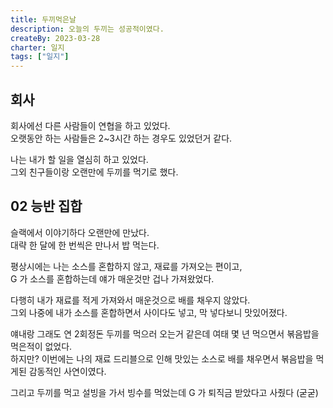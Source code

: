 ```yaml
---
title: 두끼먹은날
description: 오늘의 두끼는 성공적이였다.
createBy: 2023-03-28
charter: 일지
tags: ["일지"]
---
```


## 회사

회사에선 다른 사람들이 연협을 하고 있었다.            
오랫동안 하는 사람들은 2~3시간 하는 경우도 있었던거 같다.       

나는 내가 할 일을 열심히 하고 있었다.             
그외 친구들이랑 오랜만에 두끼를 먹기로 했다.

## 02 능반 집합 

슬랙에서 이야기하다 오랜만에 만났다.          
대략 한 달에 한 번씩은 만나서 밥 먹는다.       

평상시에는 나는 소스를 혼합하지 않고, 재료를 가져오는 편이고,               
G 가 소스를 혼합하는데 얘가 매운것만 겁나 가져왔었다.         

다행히 내가 재료를 적게 가져와서 매운것으로 배를 채우지 않았다.             
그외 나중에 내가 소스를 혼합하면서 사이다도 넣고, 막 넣다보니 맛있어졌다.               

얘내랑 그래도 연 2회정돈 두끼를 먹으러 오는거 같은데 여태 몇 년 먹으면서 볶음밥을 먹은적이 없었다.                     
하지만? 이번에는 나의 재료 드리블으로 인해 맛있는 소스로 배를 채우면서 볶음밥을 먹게된 감동적인 사연이였다.              

그리고 두끼를 먹고 설빙을 가서 빙수를 먹었는데 G 가 퇴직금 받았다고 사줬다 (굳굳)      

